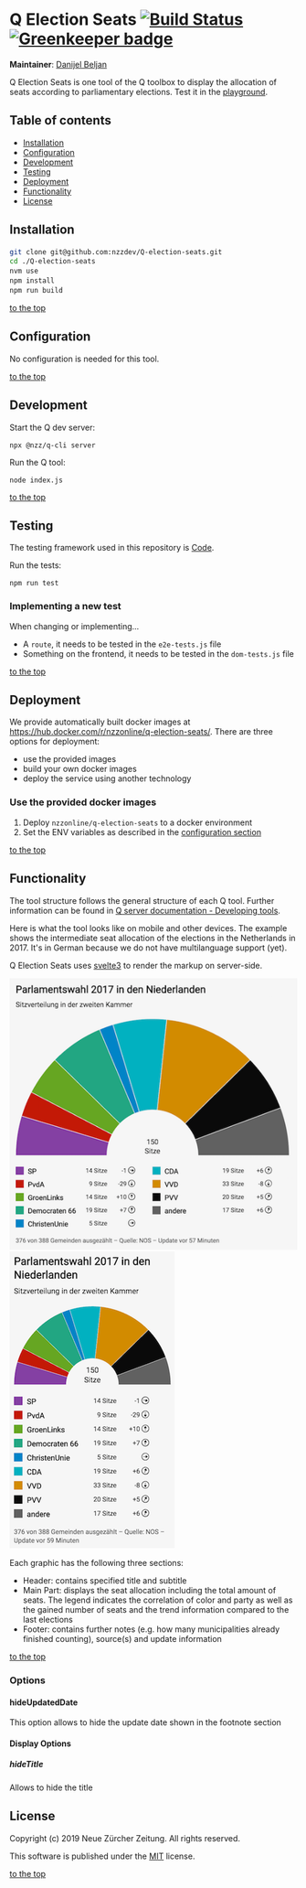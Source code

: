 # Q Election Seats [![Build Status](https://travis-ci.com/nzzdev/Q-election-seats.svg?branch=dev)](https://travis-ci.com/nzzdev/Q-election-seats) [![Greenkeeper badge](https://badges.greenkeeper.io/nzzdev/Q-election-seats.svg)](https://greenkeeper.io/)

**Maintainer**: [Danijel Beljan](https://github.com/dnlbln)

Q Election Seats is one tool of the Q toolbox to display the allocation of seats according to parliamentary elections. Test it in the [playground](https://q-playground.st.nzz.ch/).

## Table of contents

- [Installation](#installation)
- [Configuration](#configuration)
- [Development](#development)
- [Testing](#testing)
- [Deployment](#deployment)
- [Functionality](#functionality)
- [License](#license)

## Installation

```bash
git clone git@github.com:nzzdev/Q-election-seats.git
cd ./Q-election-seats
nvm use
npm install
npm run build
```

[to the top](#table-of-contents)

## Configuration

No configuration is needed for this tool.

[to the top](#table-of-contents)

## Development

Start the Q dev server:

```
npx @nzz/q-cli server
```

Run the Q tool:

```
node index.js
```

[to the top](#table-of-contents)

## Testing

The testing framework used in this repository is [Code](https://github.com/hapijs/code).

Run the tests:

```
npm run test
```

### Implementing a new test

When changing or implementing...

- A `route`, it needs to be tested in the `e2e-tests.js` file
- Something on the frontend, it needs to be tested in the `dom-tests.js` file

[to the top](#table-of-contents)

## Deployment

We provide automatically built docker images at https://hub.docker.com/r/nzzonline/q-election-seats/.
There are three options for deployment:

- use the provided images
- build your own docker images
- deploy the service using another technology

### Use the provided docker images

1. Deploy `nzzonline/q-election-seats` to a docker environment
2. Set the ENV variables as described in the [configuration section](#configuration)

[to the top](#table-of-contents)

## Functionality

The tool structure follows the general structure of each Q tool. Further information can be found in [Q server documentation - Developing tools](https://nzzdev.github.io/Q-server/developing-tools.html).

Here is what the tool looks like on mobile and other devices. The example shows the intermediate seat allocation of the elections in the Netherlands in 2017. It's in German because we do not have multilanguage support (yet).

Q Election Seats uses [svelte3](https://svelte.dev) to render the markup on server-side.

![Seat allocation as shown on other devices](./readme-images/seats_desk.png)
![Seat allocation as shown on mobile](./readme-images/seats_mob.png)

Each graphic has the following three sections:

- Header: contains specified title and subtitle
- Main Part: displays the seat allocation including the total amount of seats. The legend indicates the correlation of color and party as well as the gained number of seats and the trend information compared to the last elections
- Footer: contains further notes (e.g. how many municipalities already finished counting), source(s) and update information

[to the top](#table-of-contents)

### Options

#### hideUpdatedDate

This option allows to hide the update date shown in the footnote section

#### Display Options

##### hideTitle

Allows to hide the title

## License

Copyright (c) 2019 Neue Zürcher Zeitung. All rights reserved.

This software is published under the [MIT](LICENSE) license.

[to the top](#table-of-contents)
